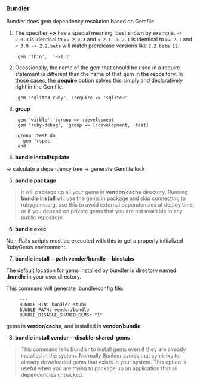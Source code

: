### Bundler

Bundler does gem dependency resolution based on Gemfile.


1. The specifier **~>** has a special meaning, best shown by example. `~> 2.0.3` is identical to `>= 2.0.3` and `< 2.1`. `~> 2.1` is identical to `>= 2.1` and `< 3.0`. `~> 2.2.beta` will match prerelease versions like `2.2.beta.12`.

        gem 'thin',  '~>1.1'

2. Occasionally, the name of the gem that should be used in a require statement is
different than the name of that gem in the repository. In those cases, the **:require**
option solves this simply and declaratively right in the Gemfile.

        gem 'sqlite3-ruby', :require => 'sqlite3'

3. **group**

        gem 'wirble', :group => :development
        gem 'ruby-debug', :group => [:development, :test]

        group :test do
          gem 'rspec'
        end

4. **bundle install/update**

  -> calculate a dependency tree -> generate Gemfile.lock

5. **bundle package**

  > it will package up all your gems in **vendor/cache** directory. Running **bundle install** will use the gems in package and skip connecting to rubygems.org. use this to avoid external dependencies at deploy time, or if you depend on private gems that you are not available in any public repository.

6. **bundle exec**

  Non-Rails scripts must be executed with this to get a properly initialized RubyGems environment.

7. **bundle install --path vender/bundle --binstubs**

  The default location for gems installed by bundler is directory named **.bundle** in your user directory.

  This command will generate .bundle/config file:

         ---
         BUNDLE_BIN: bundler_stubs
         BUNDLE_PATH: vendor/bundle
         BUNDLE_DISABLE_SHARED_GEMS: "1"

  gems in **verdor/cache**, and installed in **vendor/bundle**.

8. **bundle install vendor --disable-shared-gems**

  > This command tells Bundler to install gems even if they are already installed in the system. Normally Bunlder avoids that symlinks to already downloaded gems that exists in your system. This option is useful when you are trying to package up an application that all dependencies unpacked.

